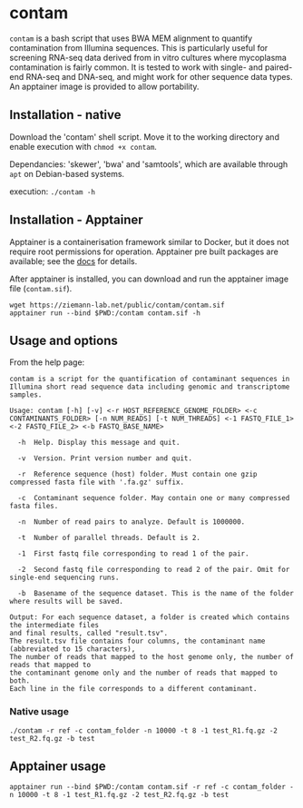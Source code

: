 # contam

`contam` is a bash script that uses BWA MEM alignment to quantify contamination from
Illumina sequences.
This is particularly useful for screening RNA-seq data derived from in vitro cultures where mycoplasma
contamination is fairly common.
It is tested to work with single- and paired-end RNA-seq and DNA-seq, and might work for other sequence data types.
An apptainer image is provided to allow portability.

## Installation - native

Download the 'contam' shell script.
Move it to the working directory and enable execution with `chmod +x contam`.

Dependancies: 'skewer', 'bwa' and 'samtools', which are available through `apt` on Debian-based
systems.

execution: `./contam -h`

## Installation - Apptainer

Apptainer is a containerisation framework similar to Docker, but it does not require root permissions
for operation.
Apptainer pre built packages are available; see the [docs](https://apptainer.org/docs/admin/main/installation.html#install-from-pre-built-packages) for details.

After apptainer is installed, you can download and run the apptainer image file (`contam.sif`).

```
wget https://ziemann-lab.net/public/contam/contam.sif
apptainer run --bind $PWD:/contam contam.sif -h
```

## Usage and options

From the help page:

```
contam is a script for the quantification of contaminant sequences in Illumina short read sequence data including genomic and transcriptome samples.

Usage: contam [-h] [-v] <-r HOST_REFERENCE_GENOME_FOLDER> <-c CONTAMINANTS_FOLDER> [-n NUM_READS] [-t NUM_THREADS] <-1 FASTQ_FILE_1> <-2 FASTQ_FILE_2> <-b FASTQ_BASE_NAME>

  -h  Help. Display this message and quit.

  -v  Version. Print version number and quit.

  -r  Reference sequence (host) folder. Must contain one gzip compressed fasta file with '.fa.gz' suffix.

  -c  Contaminant sequence folder. May contain one or many compressed fasta files.

  -n  Number of read pairs to analyze. Default is 1000000.

  -t  Number of parallel threads. Default is 2.

  -1  First fastq file corresponding to read 1 of the pair.

  -2  Second fastq file corresponding to read 2 of the pair. Omit for single-end sequencing runs.

  -b  Basename of the sequence dataset. This is the name of the folder where results will be saved.

Output: For each sequence dataset, a folder is created which contains the intermediate files
and final results, called "result.tsv".
The result.tsv file contains four columns, the contaminant name (abbreviated to 15 characters),
The number of reads that mapped to the host genome only, the number of reads that mapped to
the contaminant genome only and the number of reads that mapped to both.
Each line in the file corresponds to a different contaminant.

```

### Native usage

```
./contam -r ref -c contam_folder -n 10000 -t 8 -1 test_R1.fq.gz -2 test_R2.fq.gz -b test
```

## Apptainer usage

```
apptainer run --bind $PWD:/contam contam.sif -r ref -c contam_folder -n 10000 -t 8 -1 test_R1.fq.gz -2 test_R2.fq.gz -b test
```
